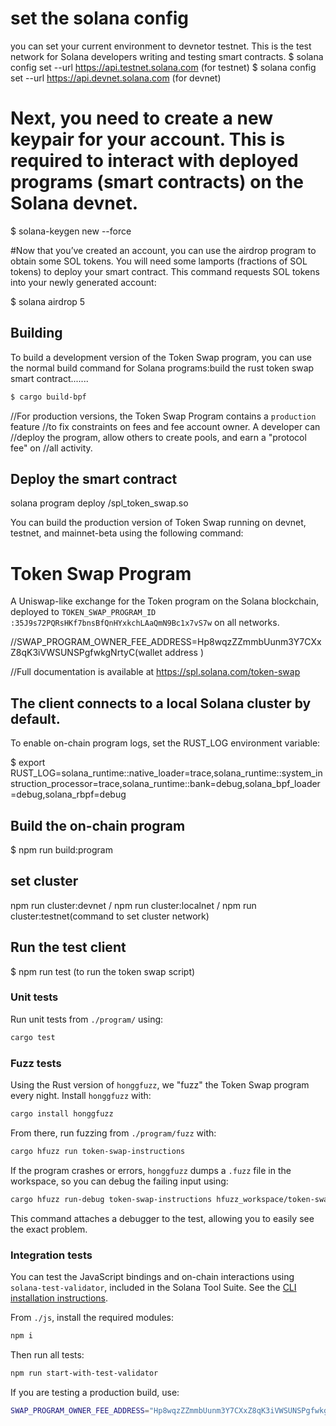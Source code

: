 # set the solana config 
you can set your current environment to devnetor testnet. This is the test network for Solana developers writing and testing smart contracts.
$ solana config set --url https://api.testnet.solana.com (for testnet)
$ solana config set --url https://api.devnet.solana.com (for devnet)
# Next, you need to create a new keypair for your account. This is required to interact with deployed programs (smart contracts) on the Solana devnet.

 $ solana-keygen new --force

#Now that you’ve created an account, you can use the airdrop program to obtain some SOL tokens. 
You will need some lamports (fractions of SOL tokens) to deploy your smart contract. This command requests SOL tokens into your newly generated account: 

$ solana airdrop 5 


## Building

To build a development version of the Token Swap program, you can use the normal
build command for Solana programs:build the rust token swap smart contract.......
```sh
$ cargo build-bpf
```
//For production versions, the Token Swap Program contains a `production` feature
//to fix constraints on fees and fee account owner. A developer can
//deploy the program, allow others to create pools, and earn a "protocol fee" on
//all activity.

## Deploy the smart contract 

solana program deploy <PATH of FILE>/spl_token_swap.so

You can build the production version of Token Swap running on devnet, testnet, and
mainnet-beta using the following command:
# Token Swap Program

A Uniswap-like exchange for the Token program on the Solana blockchain, deployed
to `TOKEN_SWAP_PROGRAM_ID :35J9s72PQRsHKf7bnsBfQnHYxkchLAaQmN9Bc1x7vS7w` on all networks.


//SWAP_PROGRAM_OWNER_FEE_ADDRESS=Hp8wqzZZmmbUunm3Y7CXxZ8qK3iVWSUNSPgfwkgNrtyC(wallet address ) 

//Full documentation is available at https://spl.solana.com/token-swap


## The client connects to a local Solana cluster by default.

To enable on-chain program logs, set the RUST_LOG environment variable:

$ export RUST_LOG=solana_runtime::native_loader=trace,solana_runtime::system_instruction_processor=trace,solana_runtime::bank=debug,solana_bpf_loader=debug,solana_rbpf=debug


## Build the on-chain program

$ npm run build:program

## set cluster 

npm run cluster:devnet / npm run cluster:localnet / npm run cluster:testnet(command to set cluster network)

## Run the test client
$ npm run test (to run the token swap script)

### Unit tests

Run unit tests from `./program/` using:

```sh
cargo test
```

### Fuzz tests

Using the Rust version of `honggfuzz`, we "fuzz" the Token Swap program every night.
Install `honggfuzz` with:

```sh
cargo install honggfuzz
```

From there, run fuzzing from `./program/fuzz` with:

```sh
cargo hfuzz run token-swap-instructions
```

If the program crashes or errors, `honggfuzz` dumps a `.fuzz` file in the workspace,
so you can debug the failing input using:

```sh
cargo hfuzz run-debug token-swap-instructions hfuzz_workspace/token-swap-instructions/*fuzz
```

This command attaches a debugger to the test, allowing you to easily see the
exact problem.

### Integration tests

You can test the JavaScript bindings and on-chain interactions using
`solana-test-validator`, included in the Solana Tool Suite.  See the
[CLI installation instructions](https://docs.solana.com/cli/install-solana-cli-tools).

From `./js`, install the required modules:

```sh
npm i
```

Then run all tests:

```sh
npm run start-with-test-validator
```

If you are testing a production build, use:

```sh
SWAP_PROGRAM_OWNER_FEE_ADDRESS="Hp8wqzZZmmbUunm3Y7CXxZ8qK3iVWSUNSPgfwkgNrtyC" npm run start-with-test-validator
```
